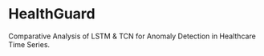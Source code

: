 # HealthGuard
Comparative Analysis of LSTM &amp; TCN for Anomaly Detection in Healthcare Time Series.
